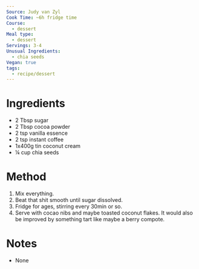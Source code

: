 ```yaml
---
Source: Judy van Zyl
Cook Time: ~6h fridge time
Course:
  - dessert
Meal type:
  - dessert
Servings: 3-4
Unusual Ingredients:
  - chia seeds
Vegan: true
tags:
  - recipe/dessert
---
```

# Ingredients

- 2 Tbsp sugar
- 2 Tbsp cocoa powder
- 2 tsp vanilla essence
- 2 tsp instant coffee
- 1x400g tin coconut cream
- ¼ cup chia seeds

# Method

1. Mix everything.
2. Beat that shit smooth until sugar dissolved.
3. Fridge for ages, stirring every 30min or so.
4. Serve with cocao nibs and maybe toasted coconut flakes. It would also be improved by something tart like maybe a berry compote.

# Notes

- None